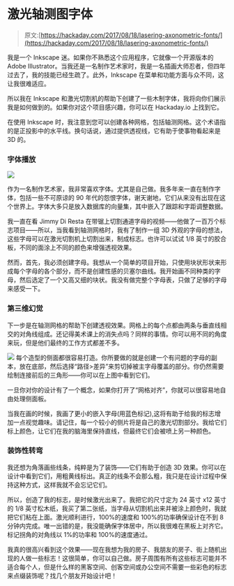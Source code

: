 # 激光轴测图字体

> 原文:[https://hackaday.com/2017/08/18/lasering-axonometric-fonts/](https://hackaday.com/2017/08/18/lasering-axonometric-fonts/)

我是一个 Inkscape 迷。如果你不熟悉这个应用程序，它就像一个开源版本的 Adobe Illustrator。当我还是一名制作艺术家时，我是一名插画大师忍者，但四年过去了，我的技能已经生疏了。此外，Inkscape 在菜单和功能方面与众不同，这让我很难适应。

所以我在 Inkscape 和激光切割机的帮助下创建了一些木制字体，我将向你们展示我是如何做到的。如果你对这个项目感兴趣，你可以在 Hackaday.io 上找到它。

在使用 Inkscape 时，我注意到您可以创建各种网格，包括轴测网格。这个术语指的是正投影中的水平线。换句话说，通过提供透视线，它有助于使事物看起来是 3D 的。

### 字体播放

![](../Images/2bd949b91471bb10683636138eed944b.png)

作为一名制作艺术家，我非常喜欢字体。尤其是自己做。我多年来一直在制作字体，包括一些不可原谅的 90 年代的怨恨字体，谢天谢地，它们从来没有出现在这个世界上。字体大多只是放入数据库的向量集，其中嵌入了跟踪和字距调整数据。

我一直在看 Jimmy Di Resta 在带锯上切割通道字母的视频——他做了一百万个标志项目——所以，当我看到轴测网格时，我有了制作一组 3D 外观的字母的想法，这些字母可以在激光切割机上切割出来，制成标志。也许可以试试 1/8 英寸的胶合板，不同的面涂上不同的颜色来增强透视效果。

然而，首先，我必须创建字母。我想从一个简单的项目开始，只使用块状形状来形成每个字母的各个部分，而不是创建性感的贝塞尔曲线。我开始画不同种类的字母，然后选定了一个又高又细的块状。我没有做完整个字母表，只做了足够的字母来感受一下。

### 第三维幻觉

下一步是在轴测网格的帮助下创建透视效果。网格上的每个点都由两条与垂直线相交的对角线组成。还记得美术课上的消失点吗？同样的事情。你可以用不同的角度来玩，但是他们最终的工作方式都差不多。

[![](../Images/dd8f9ad770e1950b0e8cfbd193c45c1b.png)](https://hackaday.com/wp-content/uploads/2017/07/axano_thumb.jpg) 每个造型的侧面都很容易打造。你所要做的就是创建一个有问题的字母的副本，放在底部，然后选择“路径>差异”来剪切掉被主字母覆盖的部分。你仍然需要绘制连接前后的三角形——你可以在上图中看到它们。

一旦你对你的设计有了一个概念，如果你打开了“网格对齐”，你就可以很容易地自由处理侧面板。

当我在画的时候，我画了更小的嵌入字母(用蓝色标记),这将有助于给我的标志增加一点视觉趣味。请记住，每一个较小的侧片将是自己的激光切割部分。我给它们标上颜色，让它们在我的脑海里保持直线，但最终它们会被喷上另一种颜色。

### 装饰性转弯

我还想为角落画些线条，纯粹是为了装饰——它们有助于创造 3D 效果。你可以在设计中看到它们，用粗黄线标出。真正的线条不会那么粗，我只是在设计过程中保持这种方式，这样我就不会忘记它们。

所以，创造了我的标志，是时候激光出来了。我把它的尺寸定为 24 英寸 x12 英寸的 1/8 英寸松木纸，我买了第二张纸，当字母从切割机出来并被涂上颜色时，我就把它们粘在上面。激光顺利进行，100%的速度和 100%的功率确保设计在不到 8 分钟内完成。唯一出错的是，我没能确保字体居中，所以我很难在黑板上对齐它。标记拐角的对角线以 1%的功率和 100%的速度通过。

我真的很高兴看到这个效果——现在我想为我的房子、我朋友的房子、街上随机出现的人做一些标志！这很简单，你可以自己做。房子周围有所有这些标志可能并不适合每个人，但是什么样的黑客空间、创客空间或办公空间不需要一些彩色的标志来点缀装饰呢？找几个朋友开始设计吧！